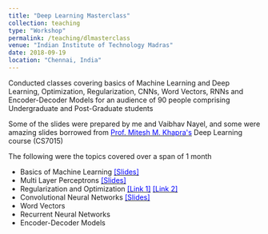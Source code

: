 ```yaml
---
title: "Deep Learning Masterclass"
collection: teaching
type: "Workshop"
permalink: /teaching/dlmasterclass
venue: "Indian Institute of Technology Madras"
date: 2018-09-19
location: "Chennai, India"
---
```


Conducted classes covering basics of Machine Learning and Deep Learning, Optimization, Regularization, CNNs, Word Vectors, RNNs and Encoder-Decoder Models for an audience of 90 people comprising Undergraduate and Post-Graduate students

Some of the slides were prepared by me and Vaibhav Nayel, and some were amazing slides borrowed from [<span style="color:blue">Prof. Mitesh M. Khapra's</span>](https://www.cse.iitm.ac.in/~miteshk/) Deep Learning course (CS7015)

The following were the topics covered over a span of 1 month

- Basics of Machine Learning [<span style="color:blue">[Slides]</span>](https://drive.google.com/open?id=14MRJleQh98riDF88z4zm_4mWuEIO4YFI)
- Multi Layer Perceptrons [<span style="color:blue">[Slides]</span>](https://drive.google.com/file/d/0BxkBNdPqeM3GQUNJd29QeVVKQld3bnYwbjNheUt4Nl9FcDhJ/view)
- Regularization and Optimization [<span style="color:blue">[Link 1]</span>](https://drive.google.com/file/d/1P5Hh5AhoaUZC0C7vgeG15-ebToSP6NyG/view) [<span style="color:blue">[Link 2]</span>](https://drive.google.com/file/d/1Yl2MAn6_Pok3hqwD8bw85C3YFRT5xGQf/view)
- Convolutional Neural Networks [<span style="color:blue">[Slides]</span>](https://ameet-1997.github.io/files/CNN.pdf)
- Word Vectors
- Recurrent Neural Networks
- Encoder-Decoder Models

<!-- Heading 1
======

Heading 2
======

Heading 3
======
  -->